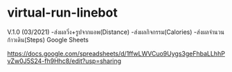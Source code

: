 # virtual-run-linebot

V.1.0 (03/2021)
-ส่งผลวิ่ง+รูปจากแอพ(Distance)
-ส่งผลกิจกรรม(Calories)
-ส่งผลจำนวนก้าวเดิน(Steps)
Google Sheets

https://docs.google.com/spreadsheets/d/1ffwLWVCuo9Uygs3geFhbaLLhhPvZw0J5S24-fh9Hhc8/edit?usp=sharing
